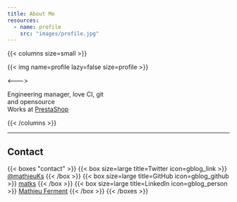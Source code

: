```yaml
---
title: About Me
resources:
  - name: profile
    src: "images/profile.jpg"
---
```


{{< columns size=small >}}

{{< img name=profile lazy=false size=profile >}}

<--->

Engineering manager, love CI, git
<br/>and opensource
<br/>Works at <a href="http://prestashop.com/">PrestaShop</a>

{{< /columns >}}


---

## Contact

<!-- prettier-ignore-start -->
<!-- spellchecker-disable -->
{{< boxes "contact" >}}
{{< box size=large title=Twitter icon=gblog_link >}}
  <a href="https://twitter.com/mathieuKs">@mathieuKs</a>
{{< /box >}}
{{< box size=large title=GitHub icon=gblog_github >}}
  <a href="https://github.com/matks/">matks</a>
{{< /box >}}
{{< box size=large title=LinkedIn icon=gblog_person >}}
  <a href="https://www.linkedin.com/in/mathieu-ferment-a8532553/">Mathieu Ferment</a>
{{< /box >}}
{{< /boxes >}}
<!-- spellchecker-enable -->
<!-- prettier-ignore-end -->
